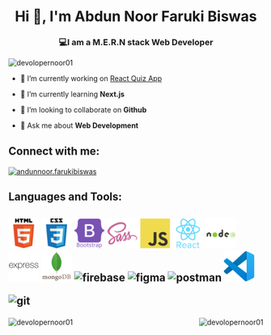 <h1 align="center">Hi 👋, I'm Abdun Noor Faruki Biswas</h1>
<h3 align="center">💻I am a M.E.R.N stack Web  Developer</h3>

<p align="left"> <img src="https://komarev.com/ghpvc/?username=devolopernoor01&label=Profile%20views&color=0e75b6&style=flat" alt="devolopernoor01" /> </p>


- 🔭 I’m currently working on <a href="https://testjsskills.netlify.app/" target="_blank">React Quiz App</a>

- 🌱 I’m currently learning **Next.js**

- 👯 I’m looking to collaborate on **Github**

- 💬 Ask me about **Web Development**

## Connect with me:

[facebook]: https://fb.com/andunnoor.farukibiswas
[<img align="center" src="https://raw.githubusercontent.com/rahuldkjain/github-profile-readme-generator/master/src/images/icons/Social/facebook.svg" alt="andunnoor.farukibiswas" height="30" width="60" />][facebook]
<br />

## Languages and Tools:

<h2>
<img src="https://raw.githubusercontent.com/devicons/devicon/master/icons/html5/html5-original-wordmark.svg" alt="html5" width="60" height="60"/>

<img src="https://raw.githubusercontent.com/devicons/devicon/master/icons/css3/css3-original-wordmark.svg" alt="css3" width="60" height="60"/>

 <img src="https://raw.githubusercontent.com/devicons/devicon/master/icons/bootstrap/bootstrap-plain-wordmark.svg" alt="bootstrap" width="60" height="60"/>

<img src="https://raw.githubusercontent.com/devicons/devicon/master/icons/sass/sass-original.svg" alt="sass" width="60" height="60"/>

<img src="https://raw.githubusercontent.com/devicons/devicon/master/icons/javascript/javascript-original.svg" alt="javascript" width="60" height="60"/>

<img src="https://raw.githubusercontent.com/devicons/devicon/master/icons/react/react-original-wordmark.svg" alt="react" width="60" height="60"/>

<img src="https://raw.githubusercontent.com/devicons/devicon/master/icons/nodejs/nodejs-original-wordmark.svg" alt="nodejs" width="60" height="60"/> 

<img src="https://raw.githubusercontent.com/devicons/devicon/master/icons/express/express-original-wordmark.svg" alt="express" width="60" height="60"/>

<img src="https://raw.githubusercontent.com/devicons/devicon/master/icons/mongodb/mongodb-original-wordmark.svg" alt="mongodb" width="60" height="60"/>

<img src="https://www.vectorlogo.zone/logos/firebase/firebase-icon.svg" alt="firebase" width="60" height="60"/>

<img src="https://www.vectorlogo.zone/logos/figma/figma-icon.svg" alt="figma" width="60" height="60"/>

<img src="https://www.vectorlogo.zone/logos/getpostman/getpostman-icon.svg" alt="postman" width="60" height="60"/> 
 
<img  alt="Visual Studio Code" width="60" height="60" src="https://raw.githubusercontent.com/github/explore/80688e429a7d4ef2fca1e82350fe8e3517d3494d/topics/visual-studio-code/visual-studio-code.png" />

<img src="https://www.vectorlogo.zone/logos/git-scm/git-scm-icon.svg" alt="git" width="60" height="60"/> </h2>

<p><img align="left" src="https://github-readme-stats.vercel.app/api/top-langs?username=Webdevnoor01&show_icons=true&locale=en&layout=compact" alt="devolopernoor01" /></p>

<p><img align="right" src="https://github-readme-stats.vercel.app/api?username=Webdevnoor01&show_icons=true&locale=en" alt="devolopernoor01" /></p>
